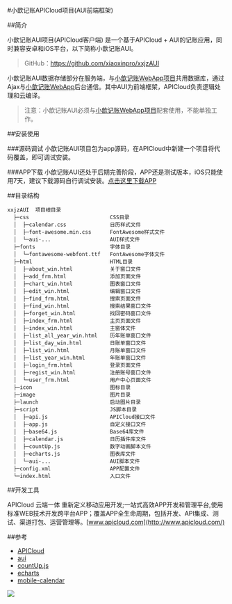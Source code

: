 #小歆记账APICloud项目(AUI前端框架)

##简介

小歆记账AUI项目(APICloud客户端) 是一个基于APICloud + AUI的记账应用，同时兼容安卓和iOS平台，以下简称小歆记账AUI。

> GitHub：https://github.com/xiaoxinpro/xxjzAUI

小歆记账AUI数据存储部分在服务端，与[小歆记账WebApp项目](https://github.com/xiaoxinpro/xxjzWeb)共用数据库，通过Ajax与[小歆记账WebApp](https://github.com/xiaoxinpro/xxjzWeb)后台通信。其中AUI为前端框架，APICloud负责逻辑处理和云编译。

> 注意：小歆记账AUI必须与[小歆记账WebApp项目](https://github.com/xiaoxinpro/xxjzWeb)配套使用，不能单独工作。

##安装使用

###源码调试
小歆记账AUI项目包为app源码，在APICloud中新建一个项目将代码覆盖，即可调试安装。

###APP下载
小歆记账AUI还处于后期完善阶段，APP还是测试版本，iOS只能使用7天，建议下载源码自行调试安装。[点击这里下载APP](http://jz.xxgzs.org/xxjzApp/index.php/Home/Login/index/type/app)

##目录结构


    xxjzAUI  项目根目录
      ├─css                          CSS目录
      │  ├─calendar.css              日历样式文件
      │  ├─font-awesome.min.css      FontAwesome样式文件
      │  └─aui-...                   AUI样式文件
      ├─fonts                        字体目录
      │  └─fontawesome-webfont.ttf   FontAwesome字体文件
      ├─html                         HTML目录
      │  ├─about_win.html            关于窗口文件
      │  ├─add_frm.html              添加页面文件
      │  ├─chart_win.html            图表窗口文件
      │  ├─edit_win.html             编辑窗口文件
      │  ├─find_frm.html             搜索页面文件
      │  ├─find_win.html             搜索结果窗口文件
      │  ├─forget_win.html           找回密码窗口文件
      │  ├─index_frm.html            主页页面文件
      │  ├─index_win.html            主窗体文件
      │  ├─list_all_year_win.html    历年账单窗口文件
      │  ├─list_day_win.html         日账单窗口文件
      │  ├─list_win.html             月账单窗口文件
      │  ├─list_year_win.html        年账单窗口文件
      │  ├─login_frm.html            登录页面文件
      │  ├─regist_win.html           注册账号窗口文件
      │  └─user_frm.html             用户中心页面文件
      ├─icon                         图标目录
      ├─image                        图片目录
      ├─launch                       启动图片目录
      ├─script                       JS脚本目录
      │  ├─api.js                    APICloud接口文件
      │  ├─app.js                    自定义接口文件
      │  ├─base64.js                 Base64库文件
      │  ├─calendar.js               日历插件库文件
      │  ├─countUp.js                数字动画脚本文件
      │  ├─echarts.js                图表库文件
      │  └─aui-...                   AUI脚本文件
      ├─config.xml                   APP配置文件
      └─index.html                   入口文件

##开发工具

APICloud 云端一体 重新定义移动应用开发;一站式高效APP开发和管理平台,使用标准WEB技术开发跨平台APP；覆盖APP全生命周期，包括开发、API集成、测试、渠道打包、运营管理等。[www.apicloud.com](http://www.apicloud.com/)

##参考

* [APICloud](https://github.com/apicloudcom)
* [aui](https://github.com/liulangnan/aui)
* [countUp.js](https://github.com/inorganik/countUp.js)
* [echarts](https://github.com/ecomfe/echarts)
* [mobile-calendar](https://github.com/xiaoxinpro/mobile-calendar)

![](http://upload-images.jianshu.io/upload_images/1568014-5dea0b27c4182022.png?imageMogr2/auto-orient/strip%7CimageView2/2/w/1240)
